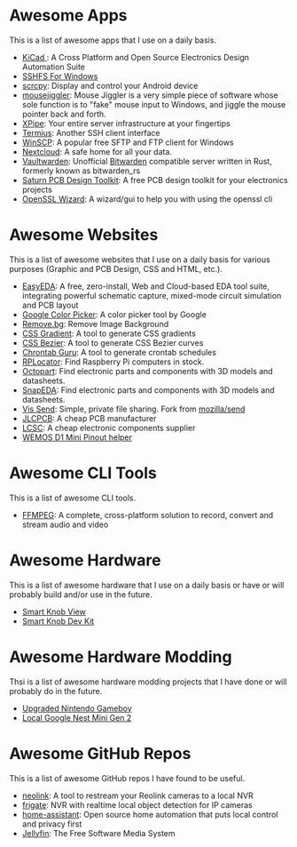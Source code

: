 # Awesome Apps
This is a list of awesome apps that I use on a daily basis. 

- [KiCad ](https://github.com/KiCad): A Cross Platform and Open Source Electronics Design Automation Suite
- [SSHFS For Windows](https://github.com/winfsp/sshfs-win)
- [scrcpy](https://github.com/Genymobile/scrcpy): Display and control your Android device
- [mousejiggler](https://github.com/arkane-systems/mousejiggler): Mouse Jiggler is a very simple piece of software whose sole function is to "fake" mouse input to Windows, and jiggle the mouse pointer back and forth.
- [XPipe](https://github.com/xpipe-io/xpipe): Your entire server infrastructure at your fingertips
- [Termius](https://github.com/termius): Another SSH client interface
- [WinSCP](https://github.com/winscp/winscp): A popular free SFTP and FTP client for Windows
- [Nextcloud](https://github.com/nextcloud): A safe home for all your data.
- [Vaultwarden](https://github.com/dani-garcia/vaultwarden): Unofficial [Bitwarden](https://github.com/bitwarden) compatible server written in Rust, formerly known as bitwarden_rs
- [Saturn PCB Design Toolkit](https://saturnpcb.com/): A free PCB design toolkit for your electronics projects
- [OpenSSL Wizard](https://github.com/deviousasti/openssl-wizard): A wizard/gui to help you with using the openssl cli

# Awesome Websites
This is a list of awesome websites that I use on a daily basis for various purposes (Graphic and PCB Design, CSS and HTML, etc.).

- [EasyEDA](https://easyeda.com/): A free, zero-install, Web and Cloud-based EDA tool suite, integrating powerful schematic capture, mixed-mode circuit simulation and PCB layout
- [Google Color Picker](https://g.co/kgs/wbStBnW): A color picker tool by Google
- [Remove.bg](https://www.remove.bg/): Remove Image Background
- [CSS Gradient](https://cssgradient.io/): A tool to generate CSS gradients
- [CSS Bezier](https://cubic-bezier.com/): A tool to generate CSS Bezier curves
- [Chrontab Guru](https://crontab.guru/): A tool to generate crontab schedules
- [RPLocator](https://rpilocator.com/): Find Raspberry Pi computers in stock.
- [Octopart](https://octopart.com/): Find electronic parts and components with 3D models and datasheets.
- [SnapEDA](https://www.snapeda.com/home/): Find electronic parts and components with 3D models and datasheets.
- [Vis Send](https://send.vis.ee/): Simple, private file sharing. Fork from [mozilla/send](https://github.com/mozilla/send)
- [JLCPCB](https://jlcpcb.com/): A cheap PCB manufacturer
- [LCSC](https://www.lcsc.com/): A cheap electronic components supplier
- [WEMOS D1 Mini Pinout helper](https://lastminuteengineers.com/wemos-d1-mini-pinout-reference/)

# Awesome CLI Tools
This is a list of awesome CLI tools.  

- [FFMPEG](https://ffmpeg.org/): A complete, cross-platform solution to record, convert and stream audio and video

# Awesome Hardware
This is a list of awesome hardware that I use on a daily basis or have or will probably build and/or use in the future.

- [Smart Knob View](https://github.com/scottbez1/smartknob)
- [Smart Knob Dev Kit](https://github.com/SeedLabs-it/smartknob-firmware)

# Awesome Hardware Modding
Thsi is a list of awesome hardware modding projects that I have done or will probably do in the future.

- [Upgraded Nintendo Gameboy](https://www.youtube.com/watch?v=qDT7KZjdlpc)
- [Local Google Nest Mini Gen 2](https://github.com/justLV/onju-voice)

# Awesome GitHub Repos
This is a list of awesome GitHub repos I have found to be useful.

- [neolink](https://github.com/QuantumEntangledAndy/neolink): A tool to restream your Reolink cameras to a local NVR
- [frigate](https://github.com/blakeblackshear/frigate): NVR with realtime local object detection for IP cameras
- [home-assistant](https://github.com/home-assistant): Open source home automation that puts local control and privacy first
- [Jellyfin](https://github.com/jellyfin/jellyfin): The Free Software Media System